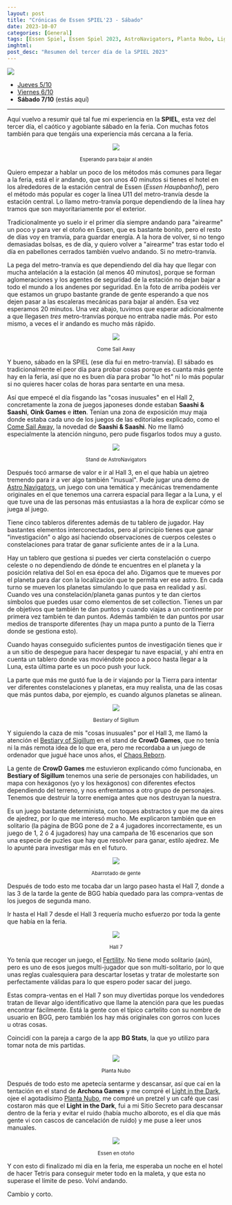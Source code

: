 ```yaml
---
layout: post
title: "Crónicas de Essen SPIEL'23 - Sábado"
date: 2023-10-07
categories: [General]
tags: [Essen Spiel, Essen Spiel 2023, AstroNavigators, Planta Nubo, Light in the Dark, Bestiary of Sigillum]
imghtml: 
post_desc: "Resumen del tercer día de la SPIEL 2023" 
---
```


![](https://live.staticflickr.com/65535/53245957562_251ab72ff4_b.jpg)

* [Jueves 5/10]({{site.baseurl}}/2023/10/05/cronicas-essen-spiel-2023-jueves/)
* [Viernes 6/10]({{site.baseurl}}/2023/10/06/cronicas-essen-spiel-2023-viernes/)
* **Sábado 7/10** (estás aquí)

<hr>

Aquí vuelvo a resumir qué tal fue mi experiencia en la **SPIEL**, esta vez del
tercer día, el caótico y agobiante sábado en la feria. Con muchas fotos también
para que tengáis una experiencia más cercana a la feria.

<p align="center"><img src="https://live.staticflickr.com/65535/53247129103_d73ed25849_b.jpg"></p>
<p align="center"><small>Esperando para bajar al andén</small></p>

Quiero empezar a hablar un poco de los métodos más comunes para llegar a la
feria, está el ir andando, que son unos 40 minutos si tienes el hotel en los
alrededores de la estación central de Essen (*Essen Haupbanhof*), pero el
método más popular es coger la línea U11 del metro-tranvía desde la estación
central. Lo llamo metro-tranvía porque dependiendo de la línea hay tramos que
son mayoritariamente por el exterior.

Tradicionalmente yo suelo ir el primer día siempre andando para "airearme" un
poco y para ver el otoño en Essen, que es bastante bonito, pero el resto de
días voy en tranvía, para guardar energía. A la hora de volver, si no tengo
demasiadas bolsas, es de día, y quiero volver a "airearme" tras estar todo el
día en pabellones cerrados también vuelvo andando. Si no metro-tranvía.

La pega del metro-tranvía es que dependiendo del día hay que llegar con mucha
antelación a la estación (al menos 40 minutos), porque se forman aglomeraciones
y los agentes de seguridad de la estación no dejan bajar a todo el mundo a los
andenes por seguridad. En la foto de arriba podéis ver que estamos un grupo
bastante grande de gente esperando a que nos dejen pasar a las escaleras
mecánicas para bajar al andén. Esa vez esperamos 20 minutos. Una vez abajo,
tuvimos que esperar adicionalmente a que llegasen *tres* metro-tranvías porque
no entraba nadie más. Por esto mismo, a veces el ir andando es mucho más
rápido.

<p align="center"><img src="https://live.staticflickr.com/65535/53245957547_4ba7c54921_b.jpg"></p>
<p align="center"><small>Come Sail Away</small></p>

Y bueno, sábado en la SPIEL (ese día fui en metro-tranvía). El sábado es
tradicionalmente el peor día para probar cosas porque es cuanta más gente hay
en la feria, así que no es buen día para probar "lo hot" ni lo más popular si
no quieres hacer colas de horas para sentarte en una mesa.

Así que empecé el día fisgando las "cosas inusuales" en el Hall 2, concretamente la
zona de juegos japoneses donde estaban **Saashi & Saashi**, **Oink Games** e
**itten**. Tenían una zona de exposición muy maja donde estaba cada uno de los
juegos de las editoriales explicado, como el [Come Sail
Away](https://boardgamegeek.com/boardgame/386405/come-sail-away), la novedad de
**Saashi & Saashi**. No me llamó especialmente la atención ninguno, pero pude
fisgarlos todos muy a gusto.

<p align="center"><img src="https://live.staticflickr.com/65535/53246830976_3895f1d50b_b.jpg"></p>
<p align="center"><small>Stand de AstroNavigators</small></p>

Después tocó armarse de valor e ir al Hall 3, en el que había un ajetreo
tremendo para ir a ver algo también "inusual". Pude jugar una demo de [Astro
Navigators](https://boardgamegeek.com/boardgame/305949/astronavigators), un
juego con una temática y mecánicas tremendamente originales en el que tenemos
una carrera espacial para llegar a la Luna, y el que tuve una de las personas
más entusiastas a la hora de explicar cómo se juega al juego. 

Tiene cinco tableros diferentes además de tu tablero de
jugador. Hay bastantes elementos interconectados, pero al principio tienes que
ganar "investigación" o algo así haciendo observaciones de cuerpos
celestes o constelaciones para tratar de ganar suficiente antes de ir a la
Luna.

Hay un tablero que gestiona si puedes ver cierta constelación o cuerpo celeste
o no dependiendo de dónde te encuentres en el planeta y la posición relativa
del Sol en esa época del año. Digamos que te mueves por el planeta para dar con
la localización que te permita ver ese astro. En cada turno se mueven los
planetas simulando lo que pasa en realidad y así. Cuando ves una
constelación/planeta ganas puntos y te dan ciertos símbolos que puedes usar
como elementos de set collection. Tienes un par de objetivos que también te dan
puntos y cuando viajas a un continente por primera vez también te dan
puntos. Además también te dan puntos por usar medios de transporte diferentes
(hay un mapa punto a punto de la Tierra donde se gestiona esto). 

Cuando hayas conseguido suficientes puntos de investigación tienes que ir a un
sitio de despegue para hacer despegar tu nave espacial, y ahí entra en cuenta
un tablero donde vas moviéndote poco a poco hasta llegar a la Luna, esta última
parte es un poco push your luck.

La parte que más me gustó fue la de ir viajando por la Tierra para intentar ver
diferentes constelaciones y planetas, era muy realista, una de las cosas que
más puntos daba, por ejemplo, es cuando algunos planetas se alinean.

<p align="center"><img src="https://live.staticflickr.com/65535/53247328530_fca424b6ab_b.jpg"></p>
<p align="center"><small>Bestiary of Sigillum</small></p>

Y siguiendo la caza de mis "cosas inusuales" por el Hall 3, me llamó la
atención el [Bestiary of
Sigillum](https://boardgamegeek.com/boardgame/366577/bestiary-sigillum-collectors-edition)
en el stand de **CrowD Games**, que no tenía ni la más remota idea de lo que
era, pero me recordaba a un juego de ordenador que jugué hace unos años, el
[Chaos Reborn](https://store.steampowered.com/app/319050/Chaos_Reborn/). 

La gente de **CrowD Games** me estuvieron explicando cómo funcionaba, en
**Bestiary of Sigillum** tenemos una serie de personajes con habilidades, un
mapa con hexágonos (yo y los hexágonos) con diferentes efectos dependiendo del
terreno, y nos enfrentamos a otro grupo de personajes. Tenemos que destruir la
torre enemiga antes que nos destruyan la nuestra.

Es un juego bastante determinista, con toques abstractos y que me da aires de
ajedrez, por lo que me interesó mucho. Me explicaron también que en solitario
(la página de BGG pone de 2 a 4 jugadores incorrectamente, es un juego de 1, 2
ó 4 jugadores) hay una campaña de 16 escenarios que son una especie de puzles
que hay que resolver para ganar, estilo ajedrez. Me lo apunté para investigar
más en el futuro.


<p align="center"><img src="https://live.staticflickr.com/65535/53245957417_440b67c9b7_b.jpg"></p>
<p align="center"><small>Abarrotado de gente</small></p>

Después de todo esto me tocaba dar un largo paseo hasta el Hall 7, donde a las
3 de la tarde la gente de BGG había quedado para las compra-ventas de los
juegos de segunda mano. 

Ir hasta el Hall 7 desde el Hall 3 requería mucho esfuerzo por toda la gente
que había en la feria.

<p align="center"><img src="https://live.staticflickr.com/65535/53247129008_7bf4dca36a_b.jpg"></p>
<p align="center"><small>Hall 7</small></p>

Yo tenía que recoger un juego, el
[Fertility](https://boardgamegeek.com/boardgame/256320/fertility). No tiene
modo solitario (aún), pero es uno de esos juegos multi-jugador que son
multi-solitario, por lo que unas reglas cualesquiera para descartar losetas y
tratar de molestarte son perfectamente válidas para lo que espero poder sacar
del juego.

Estas compra-ventas en el Hall 7 son muy divertidas porque los vendedores
tratan de llevar algo identificativo que llame la atención para que les puedas
encontrar fácilmente. Está la gente con el típico cartelito con su nombre de
usuario en BGG, pero también los hay más originales con gorros con luces u
otras cosas.

Coincidí con la pareja a cargo de la app **BG Stats**, la que yo utilizo para
tomar nota de mis partidas.

<p align="center"><img src="https://live.staticflickr.com/65535/53247190514_146e2e58c1_b.jpg"></p>
<p align="center"><small>Planta Nubo</small></p>

Después de todo esto me apetecía sentarme y descansar, así que caí en la
tentación en el stand de **Archona Games** y me compré el [Light in the
Dark](https://boardgamegeek.com/boardgame/395581/light-dark), ojee el
agotadísimo [Planta
Nubo](https://boardgamegeek.com/boardgame/388339/planta-nubo), me compré un
pretzel y un café que casi costaron más que el **Light in the Dark**, fui a mi
Sitio Secreto para descansar dentro de la feria y evitar el ruido (había mucho
alboroto, es el día que más gente vi con cascos de cancelación de ruido) y me
puse a leer unos manuales.

<p align="center"><img src="https://live.staticflickr.com/65535/53246830816_caeac4d590_b.jpg"></p>
<p align="center"><small>Essen en otoño</small></p>

Y con esto di finalizado mi día en la feria, me esperaba un noche en el hotel
de hacer Tetris para conseguir meter todo en la maleta, y que esta no superase
el límite de peso. Volví andando.

Cambio y corto.

<br>

